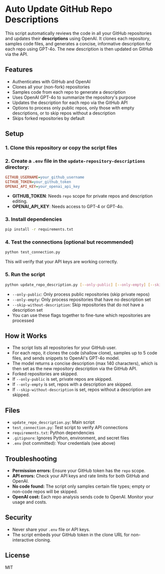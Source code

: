 # Auto Update GitHub Repo Descriptions

This script automatically reviews the code in all your GitHub repositories and updates their **descriptions** using OpenAI. It clones each repository, samples code files, and generates a concise, informative description for each repo using GPT-4o. The new description is then updated on GitHub via the API.

## Features

- Authenticates with GitHub and OpenAI
- Clones all your (non-fork) repositories
- Samples code from each repo to generate a description
- Uses OpenAI GPT-4o to summarize the repository's purpose
- Updates the description for each repo via the GitHub API
- Options to process only public repos, only those with empty descriptions, or to skip repos without a description
- Skips forked repositories by default

## Setup

### 1. Clone this repository or copy the script files

### 2. Create a `.env` file in the `update-repository-descriptions` directory:

```ini
GITHUB_USERNAME=your_github_username
GITHUB_TOKEN=your_github_token
OPENAI_API_KEY=your_openai_api_key
```
- **GITHUB_TOKEN**: Needs `repo` scope for private repos and description editing.
- **OPENAI_API_KEY**: Needs access to GPT-4 or GPT-4o.

### 3. Install dependencies

```bash
pip install -r requirements.txt
```

### 4. Test the connections (optional but recommended)

```bash
python test_connection.py
```

This will verify that your API keys are working correctly.

### 5. Run the script

```bash
python update_repo_description.py [--only-public] [--only-empty] [--skip-without-description]
```
- `--only-public`: Only process public repositories (skip private repos)
- `--only-empty`: Only process repositories that have no description set
- `--skip-without-description`: Skip repositories that do not have a description set
- You can use these flags together to fine-tune which repositories are processed

## How it Works
- The script lists all repositories for your GitHub user.
- For each repo, it clones the code (shallow clone), samples up to 5 code files, and sends snippets to OpenAI's GPT-4o model.
- The model returns a concise description (max 140 characters), which is then set as the new repository description via the GitHub API.
- Forked repositories are skipped.
- If `--only-public` is set, private repos are skipped.
- If `--only-empty` is set, repos with a description are skipped.
- If `--skip-without-description` is set, repos without a description are skipped.

## Files
- `update_repo_description.py`: Main script
- `test_connection.py`: Test script to verify API connections
- `requirements.txt`: Python dependencies
- `.gitignore`: Ignores Python, environment, and secret files
- `.env` (not committed): Your credentials (see above)

## Troubleshooting
- **Permission errors:** Ensure your GitHub token has the `repo` scope.
- **API errors:** Check your API keys and rate limits for both GitHub and OpenAI.
- **No code found:** The script only samples certain file types; empty or non-code repos will be skipped.
- **OpenAI cost:** Each repo analysis sends code to OpenAI. Monitor your usage and costs.

## Security
- Never share your `.env` file or API keys.
- The script embeds your GitHub token in the clone URL for non-interactive cloning.

## License
MIT